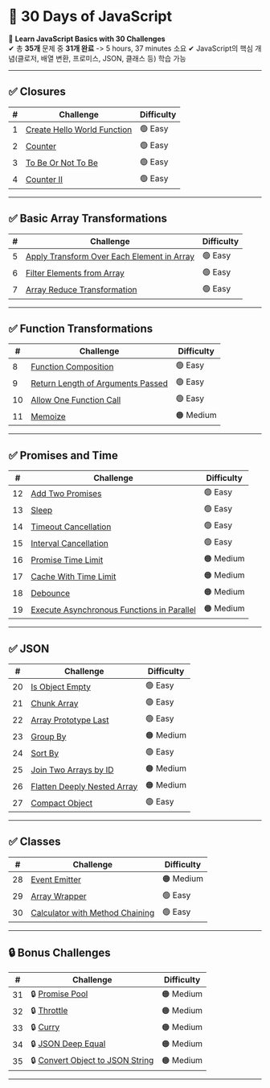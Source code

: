 # 📌 30 Days of JavaScript

🚀 **Learn JavaScript Basics with 30 Challenges**  
✔ 총 **35개** 문제 중 **31개 완료** -> 5 hours, 37 minutes 소요
✔ JavaScript의 핵심 개념(클로저, 배열 변환, 프로미스, JSON, 클래스 등) 학습 가능

---

## ✅ **Closures**

| #   | Challenge                        | Difficulty |
| --- | -------------------------------- | ---------- |
| 1   | [Create Hello World Function](#) | 🟢 Easy    |
| 2   | [Counter](#)                     | 🟢 Easy    |
| 3   | [To Be Or Not To Be](#)          | 🟢 Easy    |
| 4   | [Counter II](#)                  | 🟢 Easy    |

---

## ✅ **Basic Array Transformations**

| #   | Challenge                                       | Difficulty |
| --- | ----------------------------------------------- | ---------- |
| 5   | [Apply Transform Over Each Element in Array](#) | 🟢 Easy    |
| 6   | [Filter Elements from Array](#)                 | 🟢 Easy    |
| 7   | [Array Reduce Transformation](#)                | 🟢 Easy    |

---

## ✅ **Function Transformations**

| #   | Challenge                              | Difficulty |
| --- | -------------------------------------- | ---------- |
| 8   | [Function Composition](#)              | 🟢 Easy    |
| 9   | [Return Length of Arguments Passed](#) | 🟢 Easy    |
| 10  | [Allow One Function Call](#)           | 🟢 Easy    |
| 11  | [Memoize](#)                           | 🟠 Medium  |

---

## ✅ **Promises and Time**

| #   | Challenge                                       | Difficulty |
| --- | ----------------------------------------------- | ---------- |
| 12  | [Add Two Promises](#)                           | 🟢 Easy    |
| 13  | [Sleep](#)                                      | 🟢 Easy    |
| 14  | [Timeout Cancellation](#)                       | 🟢 Easy    |
| 15  | [Interval Cancellation](#)                      | 🟢 Easy    |
| 16  | [Promise Time Limit](#)                         | 🟠 Medium  |
| 17  | [Cache With Time Limit](#)                      | 🟠 Medium  |
| 18  | [Debounce](#)                                   | 🟠 Medium  |
| 19  | [Execute Asynchronous Functions in Parallel](#) | 🟠 Medium  |

---

## ✅ **JSON**

| #   | Challenge                        | Difficulty |
| --- | -------------------------------- | ---------- |
| 20  | [Is Object Empty](#)             | 🟢 Easy    |
| 21  | [Chunk Array](#)                 | 🟢 Easy    |
| 22  | [Array Prototype Last](#)        | 🟢 Easy    |
| 23  | [Group By](#)                    | 🟠 Medium  |
| 24  | [Sort By](#)                     | 🟢 Easy    |
| 25  | [Join Two Arrays by ID](#)       | 🟠 Medium  |
| 26  | [Flatten Deeply Nested Array](#) | 🟠 Medium  |
| 27  | [Compact Object](#)              | 🟢 Easy    |

---

## ✅ **Classes**

| #   | Challenge                            | Difficulty |
| --- | ------------------------------------ | ---------- |
| 28  | [Event Emitter](#)                   | 🟠 Medium  |
| 29  | [Array Wrapper](#)                   | 🟢 Easy    |
| 30  | [Calculator with Method Chaining](#) | 🟢 Easy    |

---

## 🔒 **Bonus Challenges**

| #   | Challenge                             | Difficulty |
| --- | ------------------------------------- | ---------- |
| 31  | 🔒 [Promise Pool](#)                  | 🟠 Medium  |
| 32  | 🔒 [Throttle](#)                      | 🟠 Medium  |
| 33  | 🔒 [Curry](#)                         | 🟠 Medium  |
| 34  | 🔒 [JSON Deep Equal](#)               | 🟠 Medium  |
| 35  | 🔒 [Convert Object to JSON String](#) | 🟠 Medium  |

---
